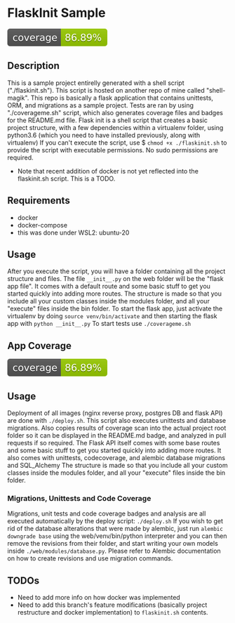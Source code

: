 # FlaskInit Sample
[![Coverage Status](./coverage-badge.svg?dummy=8484744)](./coverage.xml)
## Description
This is a sample project entirelly generated with a shell script ("./flaskinit.sh"). This script is hosted on another repo of mine called "shell-magik".
This repo is basically a flask application that contains unittests, ORM, and migrations as a sample project.
Tests are ran by using "./coverageme.sh" script, which also generates coverage files and badges for the README.md file.
Flask init is a shell script that creates a basic project structure, with a few dependencies within a virtualenv folder, using python3.6 (which you need to have installed previously, along with virtualenv)
If you can't execute the script, use $ `chmod +x ./flaskinit.sh` to provide the script with executable permissions. No sudo permissions are required.

* Note that recent addition of docker is not yet reflected into the flaskinit.sh script. This is a TODO.

## Requirements
* docker
* docker-compose
* this was done under WSL2: ubuntu-20
## Usage
After you execute the script, you will have a folder containing all the project structure and files. The file `__init__.py` on the web folder will be the "flask app file". It comes with a default route and some basic stuff to get you started quickly into adding more routes.
The structure is made so that you include all your custom classes inside the modules folder, and all your "execute" files inside the bin folder.
To start the flask app, just activate the virtualenv by doing `source venv/bin/activate` and then starting the flask app with `python __init__.py`
To start tests use `./coverageme.sh`

## App Coverage
[![Coverage Status](./coverage-badge.svg?dummy=8484744)](./coverage.xml)
## Usage
Deployment of all images (nginx reverse proxy, postgres DB and flask API) are done with `./deploy.sh`. This script also executes unittests and database migrations. Also copies results of coverage scan into the actual project root folder so it can be displayed in the README.md badge, and analyzed in pull requests if so required.
The Flask API itself comes with some base routes and some basic stuff to get you started quickly into adding more routes. It also comes with unittests, codecoverage, and alembic database migrations and SQL_Alchemy
The structure is made so that you include all your custom classes inside the modules folder, and all your "execute" files inside the bin folder.

### Migrations, Unittests and Code Coverage
Migrations, unit tests and code coverage badges and analysis are all executed automatically by the deploy script: `./deploy.sh`
If you wish to get rid of the database alterations that were made by alembic, just run `alembic downgrade base` using the web/venv/bin/python interpreter and you can then remove the revisions from their folder, and start writing your own models inside `./web/modules/database.py`. Please refer to Alembic documentation on how to create revisions and use migration commands.

## TODOs
* Need to add more info on how docker was implemented
* Need to add this branch's feature modifications (basically project restructure and docker implementation) to `flaskinit.sh` contents.